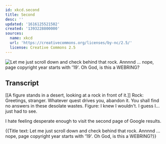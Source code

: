```yaml
---
id: xkcd.second
title: Second
desc: ''
updated: '1616125521502'
created: '1393228800000'
sources:
  name: xkcd
  url: 'https://creativecommons.org/licenses/by-nc/2.5/'
  license: Creative Commons 2.5
---
```

![Let me just scroll down and check behind that rock. Annnnd ... nope, page copyright year starts with '19'. Oh God, is this a WEBRING?](https://imgs.xkcd.com/comics/second.png)

## Transcript
[[A figure stands in a desert, looking at a rock in front of it.]]
Rock: Greetings, stranger. Whatever quest drives you, abandon it. You shall find no answers in these desolate wastes.
Figure: I knew I wouldn't. I guess I... just had to see.

I hate feeling desperate enough to visit the second page of Google results.

{{Title text: Let me just scroll down and check behind that rock. Annnnd ... nope, page copyright year starts with '19'. Oh God, is this a WEBRING?}}
